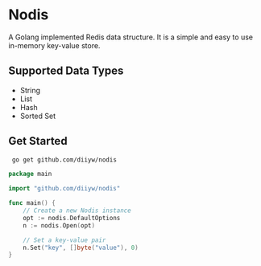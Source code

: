# Nodis
A Golang implemented Redis data structure. 
It is a simple and easy to use in-memory key-value store.

## Supported Data Types

- String
- List
- Hash
- Sorted Set

## Get Started
```bash
 go get github.com/diiyw/nodis 
```
```go
package main

import "github.com/diiyw/nodis"

func main() {
	// Create a new Nodis instance
	opt := nodis.DefaultOptions
	n := nodis.Open(opt)

	// Set a key-value pair
	n.Set("key", []byte("value"), 0)
}

```